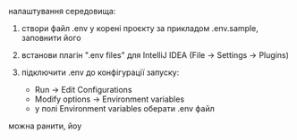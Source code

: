 налаштування середовища:

1. створи файл .env у корені проєкту за прикладом .env.sample, заповнити його

2. встанови плагін ".env files" для IntelliJ IDEA (File → Settings → Plugins)

3. підключити .env до конфігурації запуску:
   - Run → Edit Configurations
   - Modify options → Environment variables
   - у полі Environment variables оберати .env файл

можна ранити, йоу
